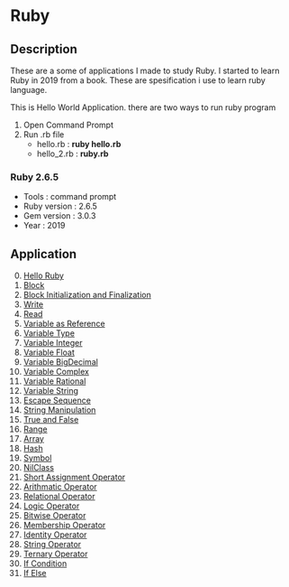 # Ruby

## Description
These are a some of applications I made to study Ruby. I started to learn Ruby in 2019 from a book. These are spesification i use to learn ruby language.

This is Hello World Application. there are two ways to run ruby program
  1. Open Command Prompt
  2. Run .rb file
     - hello.rb : **ruby hello.rb** 
     - hello_2.rb : **ruby.rb**

### Ruby 2.6.5
  - Tools : command prompt
  - Ruby version : 2.6.5
  - Gem version : 3.0.3
  - Year : 2019

## Application
 0. [ Hello Ruby ](https://github.com/Hidayat-rivai/ruby)
 1. [ Block ](https://github.com/Hidayat-rivai/ruby_blok)
 2. [ Block Initialization and Finalization ](https://github.com/Hidayat-rivai/ruby_begin_end)
 3. [ Write ](https://github.com/Hidayat-rivai/ruby_write)
 4. [ Read ](https://github.com/Hidayat-rivai/ruby_read)
 5. [ Variable as Reference ](https://github.com/Hidayat-rivai/ruby_variable)
 6. [ Variable Type ](https://github.com/Hidayat-rivai/ruby_variable_type)
 7. [ Variable Integer ](https://github.com/Hidayat-rivai/ruby_integer)
 8. [ Variable Float ](https://github.com/Hidayat-rivai/ruby_float)
 9. [ Variable BigDecimal ](https://github.com/Hidayat-rivai/ruby_bigdecimal)
 10. [ Variable Complex ](https://github.com/Hidayat-rivai/ruby_complex)
 11. [ Variable Rational ](https://github.com/Hidayat-rivai/ruby_rational)
 12. [ Variable String ](https://github.com/Hidayat-rivai/ruby_string)
 13. [ Escape Sequence ](https://github.com/Hidayat-rivai/ruby_escape_sequence)
 14. [ String Manipulation ](https://github.com/Hidayat-rivai/manipulasi_string)
 15. [ True and False ](https://github.com/Hidayat-rivai/true_false)
 16. [ Range ](https://github.com/Hidayat-rivai/range)
 17. [ Array ](https://github.com/Hidayat-rivai/ruby_array)
 18. [ Hash ](https://github.com/Hidayat-rivai/ruby_hash)
 19. [ Symbol ](https://github.com/Hidayat-rivai/ruby_symbol)
 20. [ NilClass ](https://github.com/Hidayat-rivai/ruby_nilclass)
 21. [ Short Assignment Operator ](https://github.com/Hidayat-rivai/ruby_short_assignment)
 22. [ Arithmatic Operator ](https://github.com/Hidayat-rivai/ruby_arithmatic)
 23. [ Relational Operator ](https://github.com/Hidayat-rivai/ruby_relational)
 24. [ Logic Operator ](https://github.com/Hidayat-rivai/ruby_logic)
 25. [ Bitwise Operator ](https://github.com/Hidayat-rivai/ruby_bitwise)
 26. [ Membership Operator ](https://github.com/Hidayat-rivai/ruby_membership)
 27. [ Identity Operator ](https://github.com/Hidayat-rivai/ruby_identity)
 28. [ String Operator ](https://github.com/Hidayat-rivai/ruby_string_operator)
 29. [ Ternary Operator ](https://github.com/Hidayat-rivai/ruby_ternary)
 30. [ If Condition ](https://github.com/Hidayat-rivai/ruby_if_condition)
 31. [ If Else ](https://github.com/Hidayat-rivai/ruby_if_else)
